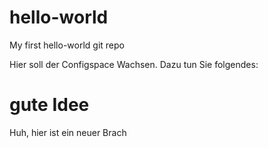 # hello-world
My first hello-world git repo

Hier soll der Configspace Wachsen.
Dazu tun Sie folgendes:

# gute Idee
Huh, hier ist ein neuer Brach
